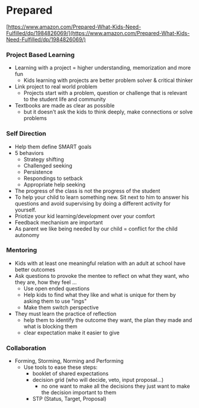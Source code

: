 # Prepared

[https://www.amazon.com/Prepared-What-Kids-Need-Fulfilled/dp/1984826069/](https://www.amazon.com/Prepared-What-Kids-Need-Fulfilled/dp/1984826069/)

### Project Based Learning

* Learning with a project = higher understanding, memorization and more fun
  * Kids learning with projects are better problem solver & critical thinker
* Link project to real world problem
  * Projects start with a problem, question or challenge that is relevant to the student life and community 
* Textbooks are made as clear as possible
  * but it doesn't ask the kids to think deeply, make connections or solve problems

### Self Direction

* Help them define SMART goals
* 5 behaviors
  * Strategy shifting
  * Challenged seeking
  * Persistence
  * Respondings to setback
  * Appropriate help seeking
* The progress of the class is not the progress of the student
* To help your child to learn something new. Sit next to him to answer his questions and avoid supervising by doing a different activity for yourself.
* Priotize your kid learning/development over your comfort
* Feedback mechanism are important
* As parent we like being needed by our child = conflict for the child autonomy

### Mentoring

* Kids with at least one meaningful relation with an adult at school have better outcomes
* Ask questions to provoke the mentee to reflect on what they want, who they are, how they feel ...
  * Use open ended questions 
  * Help kids to find what they like and what is unique for them by asking them to use "ings"
  * Make them switch perspective
* They must learn the practice of reflection
  * help them to identify the outcome they want, the plan they made and what is blocking them
  * clear expectation make it easier to give

### Collaboration

* Forming, Storming, Norming and Performing
  * Use tools to ease these steps:
    * booklet of shared expectations
    * decision grid \(who will decide, veto, input proposal...\)
      * no one want to make all the decisions they just want to make the decision important to them
    * STP \(Status, Target, Proposal\)

